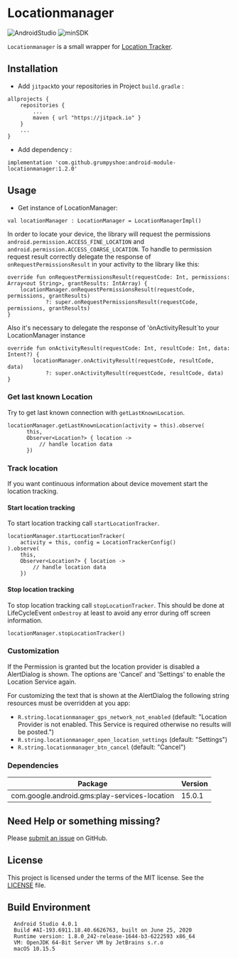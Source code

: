 
  # Locationmanager

  ![AndroidStudio](https://img.shields.io/badge/Android_Studio-3.1.4-brightgreen.svg)
  ![minSDK](https://img.shields.io/badge/minSDK-API_16-orange.svg?style=flat)

  `Locationmanager` is a small wrapper for [Location Tracker](https://developer.android.com/training/location/).

  ## Installation

  - Add `jitpack`to your repositories in Project `build.gradle` :
  ```
  allprojects {
      repositories {
          ...
          maven { url "https://jitpack.io" }
      }
      ...
  }
  ```

  - Add dependency :
  ```
  implementation 'com.github.grumpyshoe:android-module-locationmanager:1.2.0'
  ```


  ## Usage

  - Get instance of LocationManager:
  ```
  val locationManager : LocationManager = LocationManagerImpl()
  ```

  In order to locate your device, the library will request the permissions
  `android.permission.ACCESS_FINE_LOCATION` and `android.permission.ACCESS_COARSE_LOCATION`.
  To handle to permission request result correctly delegate the response of `onRequestPermissionsResult` in your activity to the library like this:
  ```
  override fun onRequestPermissionsResult(requestCode: Int, permissions: Array<out String>, grantResults: IntArray) {
      locationManager.onRequestPermissionsResult(requestCode, permissions, grantResults)
              ?: super.onRequestPermissionsResult(requestCode, permissions, grantResults)
  }
  ```

 Also it's necessary to delegate the response of 'ònActivityResult`to your LocationManager instance
   ```
   override fun onActivityResult(requestCode: Int, resultCode: Int, data: Intent?) {
           locationManager.onActivityResult(requestCode, resultCode, data)
               ?: super.onActivityResult(requestCode, resultCode, data)
   }
   ```

  ### Get last known Location
  Try to get last known connection with `getLastKnownLocation`.
  ```
  locationManager.getLastKnownLocation(activity = this).observe(
        this,
        Observer<Location?> { location ->
            // handle location data
        })
  ```


  ### Track location
  If you want continuous information about device movement start the location tracking.

  #### Start location tracking
  To start location tracking call `startLocationTracker`.
  ```
  locationManager.startLocationTracker(
      activity = this, config = LocationTrackerConfig()
  ).observe(
      this,
      Observer<Location?> { location ->
          // handle location data
      })
  ```

  #### Stop location tracking
  To stop location tracking call `stopLocationTracker`. This should be done at LifeCycleEvent `onDestroy` at least to avoid any error during off screen information.
  ```
  locationManager.stopLocationTracker()

  ```

  ### Customization
  If the Permission is granted but the location provider is disabled a AlertDialog is shown. 
  The options are 'Cancel' and 'Settings' to enable the Location Service again.
  
  For customizing the text that is shown at the AlertDialog the following string resources must be overridden at you app:
   - `R.string.locationmanager_gps_network_not_enabled` (default: "Location Provider is not enabled. This Service is required otherwise no results will be posted.")
   - `R.string.locationmanager_open_location_settings` (default: "Settings")
   - `R.string.locationmanager_btn_cancel` (default: "Cancel")
  

  ### Dependencies
  | Package  | Version  |
  | ------------ | ------------ |
  | com.google.android.gms:play-services-location  | 15.0.1  |


  ## Need Help or something missing?

  Please [submit an issue](https://github.com/grumpyshoe/android-module-locationmanager/issues) on GitHub.


  ## License

  This project is licensed under the terms of the MIT license. See the [LICENSE](LICENSE) file.

  ## Build Environment
  ```
    Android Studio 4.0.1
    Build #AI-193.6911.18.40.6626763, built on June 25, 2020
    Runtime version: 1.8.0_242-release-1644-b3-6222593 x86_64
    VM: OpenJDK 64-Bit Server VM by JetBrains s.r.o
    macOS 10.15.5
  ```
